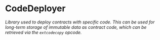 # CodeDeployer







*Library used to deploy contracts with specific code. This can be used for long-term storage of immutable data as contract code, which can be retrieved via the `extcodecopy` opcode.*



